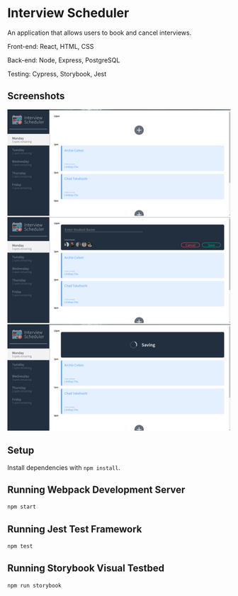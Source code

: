 # Interview Scheduler

An application that allows users to book and cancel interviews.

Front-end: React, HTML, CSS

Back-end: Node, Express, PostgreSQL

Testing: Cypress, Storybook, Jest

## Screenshots

!["Default application view"](https://github.com/lib3rate/scheduler/blob/master/docs/Default%20application%20view.png?raw=true)
!["Booking an appointment"](https://github.com/lib3rate/scheduler/blob/master/docs/Booking%20an%20appointment.png?raw=true)
!["Status indicator when updating"](https://github.com/lib3rate/scheduler/blob/master/docs/Status%20indicator%20when%20updating%20.png?raw=true)

## Setup

Install dependencies with `npm install`.

## Running Webpack Development Server

```sh
npm start
```

## Running Jest Test Framework

```sh
npm test
```

## Running Storybook Visual Testbed

```sh
npm run storybook
```
